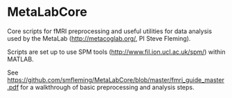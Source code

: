 # MetaLabCore

Core scripts for fMRI preprocessing and useful utilities for data analysis used by the MetaLab (http://metacoglab.org/, PI Steve Fleming).

Scripts are set up to use SPM tools (http://www.fil.ion.ucl.ac.uk/spm/) within MATLAB.

See https://github.com/smfleming/MetaLabCore/blob/master/fmri_guide_master.pdf for a walkthrough of basic preprocessing and analysis steps.
